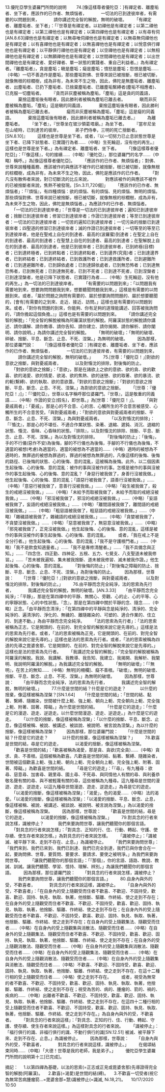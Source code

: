 13.優陀亞學生婆羅門所問的說明
　　74.[像這樣尊者優陀亞：]有禪定者、離塵垢者、坐下者，應該作的已作者、無煩惱者，
　　　一切法的已到達彼岸者，有需要的以問題到來，
　　　請你講述完全智的解脫，無明的破壞。
　　「有禪定者、離塵垢者、坐下者」：「『世尊是有禪定者。以初禪他是有禪定者；以第二禪他也是有禪定者；以第三禪他也是有禪定者；以第四禪他也是有禪定者；以有尋有伺[AN.8.63]禪他也是有禪定者；以無尋唯伺禪他也是有禪定者；以無尋無伺禪他也是有禪定者；以有喜禪他也是有禪定者；以無喜禪他也是有禪定者；以悅意俱行禪他也是有禪定者；以平靜俱行禪他也是有禪定者；以空禪他也是有禪定者；以無相禪他也是有禪定者；以無願禪他也是有禪定者；以世間禪他也是有禪定者；以出世間禪他也是有禪定者、愛好禪者、單一狀態的實踐者、重自己利益者。』為有禪定者。『離塵垢者』，貪是塵垢；瞋是塵垢；癡是塵垢；憤怒是塵垢；怨恨是塵垢……（中略）一切不善造作是塵垢，那些塵垢對佛、世尊來說已被捨斷，根已被切斷，就像無根的棕櫚樹，成為非有，為未來不生之物，因此，佛陀是無塵垢者、離塵垢者、出塵垢者、已扔下塵垢者、已捨棄塵垢者、已離塵垢繫縛者(塵垢不相應者)、已克服一切塵垢者。
　　『貪而非灰塵被稱為塵垢，「塵垢」這是貪的同義語，
　　　棄捨這塵垢後有眼者，因此勝利者被稱為塵垢已離去者。
　　　瞋而非灰塵被稱為塵垢，「塵垢」這是瞋的同義語，
　　　棄捨這塵垢後有眼者，因此勝利者被稱為塵垢已離去者。
　　　癡而非灰塵被稱為塵垢，「塵垢」這是癡的同義語。
　　　棄捨這塵垢後有眼者，因此勝利者被稱為塵垢已離去者。』
　　為離塵垢者。
　　『坐下者』，『世尊坐在玻沙領葛塔廟。』為坐下者。
　　『當牟尼坐在山坡時，已到達苦的彼岸，
　　　弟子們侍奉，三明的死亡捨斷者。[SN.8.10]』
　　這樣也是世尊是坐下者。或者，『以一切努力已止息狀態世尊是坐下者、已降下狀態者、已實踐行為者……（中略）生死輪迴，沒有他的再生。』這樣也是世尊是坐下者。」為有禪定者、離塵垢者、坐下者。
　　「[像這樣尊者優陀亞]」：「『像這樣』，句的接續……（中略）『優陀亞』，那位婆羅門的名字……（中略）稱呼。」為[像這樣尊者優陀亞]。
　　「應該作的已作者、無煩惱者」：對佛、世尊來說種種義務、應該被作的與應該不被作的已被捨斷，根已被切斷，就像無根的棕櫚樹，成為非有，為未來不生之物，因此，佛陀是應該作的已作者。
　　「對凡沒有散佈者來說，對已切斷流的比丘來說，
　　　對應該被作的與應該不被作的已被捨斷者來說，焦熱不被發現。[Sn.3.11,720偈]」
　　「應該作的已作者、無煩惱者」：「『煩惱』，有四種煩惱：欲的煩惱、有的煩惱、見的煩惱、無明的煩惱。那些煩惱對佛、世尊來說已被捨斷，根已被切斷，就像無根的棕櫚樹，成為非有，為未來不生之物，因此，佛陀是無煩惱者。」為應該作的已作者、無煩惱者。
　　「一切法的已到達彼岸者」：「世尊是一切法的已到達彼岸者；遍知已到達彼岸者；捨斷已到達彼岸者；修習已到達彼岸者；作證已到達彼岸者；等至已到達彼岸者：一切法的已到達彼岸者；一切苦的遍知已到達彼岸者；一切污染的捨斷已到達彼岸者；四聖道的修習已到達彼岸者；滅的作證已到達彼岸者；一切等至的等至已到達彼岸者，他是在聖戒上自在的到達者、最高的(波羅蜜)到達者；在聖定上自在的到達者、最高的到達者；在聖慧上自在的到達者、最高的到達者；在聖解脫上自在的到達者、最高的到達者，他是已到彼岸者；已到達彼岸者，已到終極(目標)者；已到達終極者，已到終點者；已到達終點者，已到邊界(究竟)者；已到達邊界者，已到終結者；已到達終結者，已到救護所者；已到達救護所者，已到避難所者；已到達避難所者，已到歸依處者；已到達歸依處者，已到無恐怖者；已到達無恐怖者，已到無死者；已到達無死者，已到不死者；已到達不死者，已到涅槃者；已到達涅槃者，他是已降下狀態者、已實踐行為者……（中略）生死輪迴，沒有他的再生。」為一切法的已到達彼岸者。
　　「有需要的以問題到來」：「以問題我有需要地到來，想要詢問問題我到來，想要聽聞問題我到來。」這樣是有需要的以問題到來。或者，「屬於問題之詢問有需要的、屬於想要詢問問題的、屬於想要聽聞的，[會有]有需要的之到來、走近、接近、訪問。」這樣也是有需要的以問題到來。或者，「對你有問題的到來，你能夠、你有足夠的道理能講述、回答被我詢問的，『請你擔起這個負擔。』」這樣也是有需要的以問題到來。
　　「請你講述完全智的解脫」：「完全智的解脫被稱為阿羅漢狀態的解脫。阿羅漢狀態的解脫請你講述、請你講解、請你教導、請你告知、請你建立、請你揭開、請你解析、請你闡明、請你說明。」為請你講述完全智的解脫。
　　「無明的破壞」：「無明的破壞、碎破、捨斷、平息、斷念、止息、不死、涅槃。」為無明的破壞。
　　因為那樣，那位婆羅門說：
　　「[像這樣尊者優陀亞：]有禪定者、離塵垢者、坐下者，應該作的已作者、無煩惱者，
　　　一切法的已到達彼岸者，有需要的以問題到來，
　　　請你講述完全智的解脫，無明的破壞。」
　　75.[世尊：「優陀亞！」]對欲的意欲之捨斷，與對憂戚兩者，
　　　以及對惛沈的排除，對後悔的防止。
　　「對欲的意欲之捨斷」：「意欲」，那是在諸欲上之欲的意欲、欲的貪、欲的歡喜、欲的渴愛、欲的情愛、欲渴、欲的焦熱、欲的迷戀、欲的取著、欲的暴流、欲的軛(繫縛)、欲的執取、欲的意欲蓋。「對欲的意欲之捨斷」：「對欲的意欲之捨斷、平息、斷念、止息、不死、涅槃。」為對欲的意欲之捨斷。
　　「[世尊：『優陀亞！』]」：「『優陀亞』，世尊以名字稱呼那位婆羅門。『世尊』，這是敬重的同義語……（中略）作證的安立(假名)，即世尊。」為[世尊：「優陀亞！」]。
　　「與對憂戚兩者」：「憂戚」，那是心的不合意、心的苦、心觸所生的不合意苦被感受、心觸所生的不合意苦受。「與對憂戚兩者」：「對欲的意欲與對憂戚兩者的捨斷、平息、斷念、止息、不死、涅槃。」為與對憂戚兩者。
　　「以及對惛沈的排除」：「『惛沈』，那是心的不堪任、不適合作業狀態、染著、退縮、遲鈍、消沉、退縮的狀態、惛沈、昏昧、心昏昧的狀態。『排除』，以及對惛沈的排除、捨斷、平息、斷念、止息、不死、涅槃。」為以及對惛沈的排除。
　　「對後悔的防止」：「後悔」，手的不行儀(惡作不安)為後悔，腳的不行儀也為後悔，手腳的不行儀也為後悔，不適當的被想(考慮)為適當的，適當的被想為不適當的……（中略）適時的被想為不適時的，無罪過的被想為罪過的，罪過的被想為無罪過的，凡像這樣的後悔、後悔的路徑、已後悔的狀態、心的後悔、意的混亂，這被稱為後悔。此外，以二個因素生起後悔、心的後悔、意的混亂：被作的事與沒被作的事。怎樣是被作的事與沒被作的事生起後悔、心的後悔、意的混亂？「身惡行被我做了，身善行沒被我做。」他生起後悔、心的後悔、意的混亂；「語惡行被我做了，語善行沒被我做。」……（中略）「意惡行被我做了，意善行沒被我做。」……（中略）「殺生被我做了，殺生的戒絕沒被我做。」……（中略）「未給予而取被我做了，未給予而取的戒絕沒被我做。」……（中略）「邪淫被我做了，邪淫的戒絕沒被我做。」……（中略）「妄語被我做了，妄語的戒絕沒被我做。」……（中略）「離間語被我做了，離間語的戒絕沒被我做。」……（中略）「粗惡語被我做了，粗惡語的戒絕沒被我做。」……（中略）「雜穢語被我做了，雜穢語的戒絕沒被我做。」……（中略）「貪婪被我做了，不貪婪沒被我做。」……（中略）「惡意被我做了，無惡意沒被我做。」……（中略）「邪見被我做了，正見沒被我做。」他生起後悔、心的後悔、意的混亂，這樣是被作的事與沒被作的事生起後悔、心的後悔、意的混亂。
　　或者，「我在戒上不是全分行者。」他生起後悔、心的後悔、意的混亂；「我不是守護根門者。」……（中略）「我不是飲食知適量者。」……「我不是專修清醒者。」……「我不具備念與正知。」……「四念住、四正勤、四神足、五根、五力、七覺支、八支聖道未被我修習。」……「苦未被我遍知、集未被我捨斷、道未被我修習、滅未被我作證。」他生起後悔、心的後悔、意的混亂。
　　「對後悔的防止」：「對後悔之障礙的防止、捨斷、平息、斷念、止息、不死、涅槃。」為對後悔的防止。
　　因為那樣，世尊說：
　　「[世尊：『優陀亞！』]對欲的意欲之捨斷，與對憂戚兩者，
　　　以及對惛沈的排除，對後悔的防止。」
　　76.由平靜而念完全純淨，法的思索為先行者，
　　　我講述完全智的解脫，無明的破壞。[AN.3.33]
　　「由平靜而念完全純淨」：「平靜」，那是在第四禪中的平靜、無關心、旁觀、心的止、心的平等、心的寧靜狀態、心的中性狀態。『念』，那是在第四禪中關於平靜的念、隨念……（中略）正念。「由平靜而念清淨」：「在第四禪中的平靜與念是純淨的、清淨的、完全純淨的、遍清淨的、淨化的、無穢的、離隨雜染的、可塑的、適合作業的、住立的、到達不動。」為由平靜而念完全純淨。
　　「法的思索為先行者」：「法的思索被稱為正志，它是開頭的、在前的、對完全智的解脫來說它是先導的。」這樣是法的思索為先行者。或者，「法的思索被稱為正見，它是開頭的、在前的、對完全智的解脫來說它是先導的。」這樣也是法的思索為先行者。或者，「法的思索被稱為四道的先導之毘婆舍那，它是開頭的、在前的、對完全智的解脫來說它是先導的。」這樣也是法的思索為先行者。
　　「我講述完全智的解脫」：「完全智的解脫被稱為阿羅漢的解脫。我說、我講解、我教導、我告知、我建立、我揭開、我解析、我闡明、我說明阿羅漢的解脫。」為我講述完全智的解脫。
　　「無明的破壞」：「『無明』，在苦上的無知……（中略）無明[的柵欄]、癡不善根。『破壞』，無明的破壞、捨斷、平息、斷念、止息、不死、涅槃。」為無明的破壞。
　　因為那樣，世尊說：
　　「由平靜而念完全純淨，法的思索為先行者，
　　　我講述完全智的解脫，無明的破壞。」
　　77.什麼是世間的結？什麼是它的遊走？
　　　以什麼的捨棄，像這樣被稱為涅槃？[SN.1.64]
　　「什麼是世間的結」：「世間的結、黏著、繫縛、隨雜染，世間被什麼上軛、強上軛、朝向上軛、完全朝向上軛、完全強上軛、附著、固著、障礙。」為什麼是世間的結。
　　「什麼是它的遊走」：「什麼是它的漫遊、遊走、逆遊走。以什麼世間漫遊、遊走、逆遊走。」為什麼是它的遊走。
　　「以什麼的捨斷，像這樣被稱為涅槃」：「以什麼的捨斷、平息、斷念、止息，像這樣被稱、被說、被講述、被談說、被說明、被言說為涅槃。」為以什麼的捨斷，像這樣被稱為涅槃？
　　因為那樣，那位婆羅門說：
　　「什麼是世間的結？什麼是它的遊走？
　　　以什麼的捨棄，像這樣被稱為涅槃？」
　　78.歡喜是世間的結，尋是它的遊走，
　　　以渴愛的捨斷，像這樣被稱為涅槃。
　　「歡喜是世間的結」：「歡喜被稱為渴愛，那是貪、貪欲(完全貪)……（中略）貪求、貪、不善根。這個被稱為歡喜。凡歡喜是世間的結、黏著、繫縛、隨雜染者，世間被這個歡喜上軛、強上軛、朝向上軛、完全朝向上軛、完全強上軛、附著、固著、障礙。」為歡喜是世間的結。
　　「尋是它的遊走」：「『尋』，有九種尋：欲尋、惡意尋、加害尋、親里尋、國土尋、不死尋、與同情他人有關的尋、與利養恭敬名聲有關的尋、與不被輕蔑有關的尋，這些被稱為九種尋。這九種尋是世間的漫遊、遊走、逆遊走，以這九種尋世間漫遊、遊走、逆遊走。」為尋是它的遊走。
　　「以渴愛的捨斷，像這樣被稱為涅槃」：「渴愛」，色的渴愛……（中略）法的渴愛。「以渴愛的捨斷，像這樣被稱為涅槃」：「以渴愛的捨斷、平息、斷念、止息，像這樣被稱、被說、被講述、被談說、被說明、被言說為涅槃。」為以渴愛的捨斷，像這樣被稱為涅槃。
　　因為那樣，世尊說：
　　「歡喜是世間的結，尋是它的遊走，
　　　以渴愛的捨斷，像這樣被稱為涅槃。」
　　79.對具念的行者來說怎樣，識被停止？
　　　我們來要詢問世尊，讓我們聽聞你的那個言語。
　　「對具念的行者來說怎樣」：「對具念、正知的行、住、行動、轉起、守護、使存續、使生存者來說怎樣。」為對具念的行者來說怎樣。
　　「識被停止」：「識被滅、被平靜下來、走到不存在、止息。」為識被停止。
　　「我們來要詢問世尊」：「我們來到、我們已來到、我們已到達、我們已完全到達，我們已與你會合在一起，要詢問佛、世尊，要質問、要要求、要請求、要使之被明淨。」為我們來要詢問世尊。
　　「讓我們聽聞你的那個言語」：「『那個』，你的言語、語路、教說、教誡、訓誡。讓我們聽聞、學習、憶持、理解、辨別。」為讓我們聽聞你的那個言語。
　　因為那樣，那位婆羅門說：
　　「對具念的行者來說怎樣，識被停止？
　　　我們來要詢問世尊，讓我們聽聞你的那個言語。」
　　80.自身內與外的受，不歡喜者，
　　　對具念的行者來說這樣，識被停止。
　　「自身內與外的受，不歡喜者」：「在自身內的受上隨觀受而住者不歡喜、不歡迎、不固持受，歡喜、歡迎、固持、執見、執取、執著，他捨斷、驅離、作終結、使之走到不存在；在自身外的受上隨觀受而住者不歡喜、不歡迎、不固持受，歡喜、歡迎、固持、執見、執取、執著，他捨斷、驅離、作終結、使之走到不存在；在自身內外的受上隨觀受而住者不歡喜、不歡迎、不固持受，歡喜、歡迎、固持、執見、執取、執著，他捨斷、驅離、作終結、使之走到不存在；在自身內的受上隨觀集法、隨觀受而住者……（中略）在自身內的受上隨觀集與消散法、隨觀受而住者……（中略）在自身外的受上隨觀集法、隨觀受而住者不歡喜、不歡迎、不固持受，歡喜、歡迎、固持、執見、執取、執著，他捨斷、驅離、作終結、使之走到不存在；在自身外的受上隨觀消散法、隨觀受而住者……（中略）在自身外的受上隨觀集與消散法、隨觀受而住者……（中略）在自身內外的受上隨觀集法、隨觀受而住者……（中略）在自身內外的受上隨觀消散法、隨觀受而住者……（中略）在自身內外的受上隨觀集與消散法、隨觀受而住者……（中略）不歡喜、不歡迎、不固持受，歡喜、歡迎、固持、執見、執取、執著，他捨斷、驅離、作終結、使之走到不存在，在這十二種行相的受上隨觀受而住者……（中略）使之走到不存在。
　　或者，視受為無常的者不歡喜、不歡迎、不固持受，歡喜、歡迎、固持、執見、執取、執著，他捨斷、驅離、作終結、使之走到不存在；視受為苦的、病的、腫瘤的、箭的、禍的、疾病的……（中略）出離者不歡喜、不歡迎、不固持受，歡喜、歡迎、固持、執見、執取、執著，他捨斷、驅離、作終結、使之走到不存在，在這四十二種行相的受上隨觀受而住者不歡喜、不歡迎、不固持受，歡喜、歡迎、固持、執見、執取、執著，他捨斷、驅離、作終結、使之走到不存在。」為自身內與外的受，不歡喜者。
　　「對具念的行者來說這樣」：「對具念、正知的行、住、行動、轉起、守護、使存續、使生存者來說這樣。」為這樣對具念的行者來說。
　　「識被停止」：「福行俱行的識、非福行俱行的識、不動行俱行的識[SN.12.51] 被滅、被平靜下來、走到不存在、止息。」為識被停止。
　　因為那樣，世尊說：
　　「自身內與外的受，不歡喜者，
　　　對具念的行者來說這樣，識被停止。」
　　在偈頌結束同時……（中略）「大德！世尊是我的老師，我是弟子。」
　　優陀亞學生婆羅門所問的說明第十三[已完成]。


摘記：
　1.以第四禪為基礎，以法的思索(=正志或正見或毘婆舍那)先導證得完全智的解脫(阿羅漢)。
　2.歡喜(=渴愛)是世間的結(縛)。
　3.不歡喜一切受者(視它為無常苦病腫瘤箭…=毘婆舍那=慧)識被停止(=識滅, Ni.18,21)。
　10/17/2020 10:50
